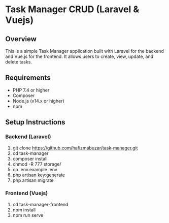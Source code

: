 # Task Manager CRUD (Laravel & Vuejs)

## Overview

This is a simple Task Manager application built with Laravel for the backend and Vue.js for the frontend. It allows users to create, view, update, and delete tasks.

## Requirements

- PHP 7.4 or higher
- Composer
- Node.js (v14.x or higher)
- npm

## Setup Instructions

### Backend (Laravel)

1. git clone https://github.com/hafizmabuzar/task-manager.git
2. cd task-manager
3. composer install
3. chmod -R 777 storage/
4. cp .env.example .env
5. php artisan key:generate
6. php artisan migrate

### Frontend (Vuejs)

1. cd task-manager-frontend
2. npm install
3. npm run serve
